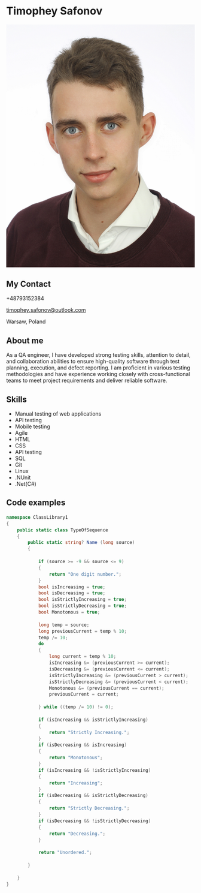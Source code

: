 # **Timophey Safonov**
![my photo](TImopheySafonov.jpg)
## My Contact
+48793152384

timophey.safonov@outlook.com

Warsaw, Poland

## About me

As a QA engineer, I have developed strong testing skills,
attention to detail, and collaboration abilities to ensure high-quality software through test planning, execution, and defect
reporting. I am proficient in various testing methodologies
and have experience working closely with cross-functional
teams to meet project requirements and deliver reliable
software.

## Skills

- Manual testing of web applications
- API testing
- Mobile testing
- Agile
- HTML
- CSS
- API testing
- SQL
- Git
- Linux
- .NUnit
- .Net(C#)

## Code examples
``` C#
namespace ClassLibrary1
{
    public static class TypeOfSequence
    {
        public static string? Name (long source)
        {

            if (source >= -9 && source <= 9)
            {
                return "One digit number.";
            }
            bool isIncreasing = true;
            bool isDecreasing = true;
            bool isStrictlyIncreasing = true;
            bool isStrictlyDecreasing = true;
            bool Monotonous = true;

            long temp = source;
            long previousCurrent = temp % 10;
            temp /= 10;
            do
            {
                long current = temp % 10;
                isIncreasing &= (previousCurrent >= current);
                isDecreasing &= (previousCurrent <= current);
                isStrictlyIncreasing &= (previousCurrent > current);
                isStrictlyDecreasing &= (previousCurrent < current);
                Monotonous &= (previousCurrent == current);
                previousCurrent = current;

            } while ((temp /= 10) != 0);
            
            if (isIncreasing && isStrictlyIncreasing)
            {
                return "Strictly Increasing.";
            }
            if (isDecreasing && isIncreasing)
            {
                return "Monotonous";
            }
            if (isIncreasing && !isStrictlyIncreasing)
            {
                return "Increasing";
            }
            if (isDecreasing && isStrictlyDecreasing)
            {
                return "Strictly Decreasing.";
            }
            if (isDecreasing && !isStrictlyDecreasing)
            {
                return "Decreasing.";
            }
            
            return "Unordered.";

        }
      
    }
}
```


